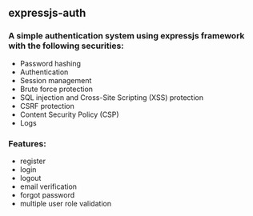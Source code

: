 ## expressjs-auth

### A simple authentication system using expressjs framework with the following securities:

- Password hashing
- Authentication
- Session management
- Brute force protection
- SQL injection and Cross-Site Scripting (XSS) protection
- CSRF protection
- Content Security Policy (CSP)
- Logs

### Features:

- register
- login
- logout
- email verification
- forgot password
- multiple user role validation
